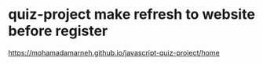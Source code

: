 # quiz-project make refresh to website before register 
https://mohamadamarneh.github.io/javascript-quiz-project/home
